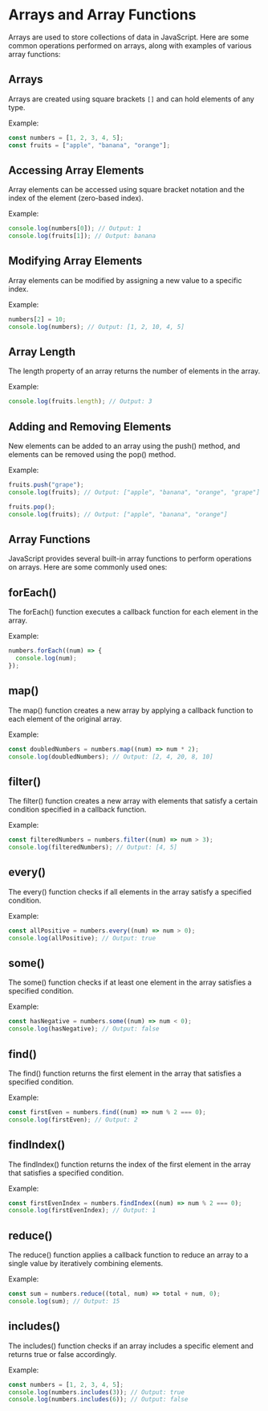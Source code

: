 # Arrays and Array Functions

Arrays are used to store collections of data in JavaScript. Here are some common operations performed on arrays, along with examples of various array functions:

## Arrays

Arrays are created using square brackets `[]` and can hold elements of any type.

Example:

```javascript
const numbers = [1, 2, 3, 4, 5];
const fruits = ["apple", "banana", "orange"];
```

## Accessing Array Elements

Array elements can be accessed using square bracket notation and the index of the element (zero-based index).

Example:

```javascript
console.log(numbers[0]); // Output: 1
console.log(fruits[1]); // Output: banana
```

## Modifying Array Elements

Array elements can be modified by assigning a new value to a specific index.

Example:

```javascript
numbers[2] = 10;
console.log(numbers); // Output: [1, 2, 10, 4, 5]
```

## Array Length

The length property of an array returns the number of elements in the array.

Example:

```javascript
console.log(fruits.length); // Output: 3
```

## Adding and Removing Elements

New elements can be added to an array using the push() method, and elements can be removed using the pop() method.

Example:

```javascript
fruits.push("grape");
console.log(fruits); // Output: ["apple", "banana", "orange", "grape"]

fruits.pop();
console.log(fruits); // Output: ["apple", "banana", "orange"]
```

## Array Functions

JavaScript provides several built-in array functions to perform operations on arrays. Here are some commonly used ones:

## forEach()

The forEach() function executes a callback function for each element in the array.

Example:

```javascript
numbers.forEach((num) => {
  console.log(num);
});
```

## map()

The map() function creates a new array by applying a callback function to each element of the original array.

Example:

```javascript
const doubledNumbers = numbers.map((num) => num * 2);
console.log(doubledNumbers); // Output: [2, 4, 20, 8, 10]
```

## filter()

The filter() function creates a new array with elements that satisfy a certain condition specified in a callback function.

Example:

```javascript
const filteredNumbers = numbers.filter((num) => num > 3);
console.log(filteredNumbers); // Output: [4, 5]
```

## every()

The every() function checks if all elements in the array satisfy a specified condition.

Example:

```javascript
const allPositive = numbers.every((num) => num > 0);
console.log(allPositive); // Output: true
```

## some()

The some() function checks if at least one element in the array satisfies a specified condition.

Example:

```javascript
const hasNegative = numbers.some((num) => num < 0);
console.log(hasNegative); // Output: false
```

## find()

The find() function returns the first element in the array that satisfies a specified condition.

Example:

```javascript
const firstEven = numbers.find((num) => num % 2 === 0);
console.log(firstEven); // Output: 2
```

## findIndex()

The findIndex() function returns the index of the first element in the array that satisfies a specified condition.

Example:

```javascript
const firstEvenIndex = numbers.findIndex((num) => num % 2 === 0);
console.log(firstEvenIndex); // Output: 1
```

## reduce()

The reduce() function applies a callback function to reduce an array to a single value by iteratively combining elements.

Example:

```javascript
const sum = numbers.reduce((total, num) => total + num, 0);
console.log(sum); // Output: 15
```

## includes()

The includes() function checks if an array includes a specific element and returns true or false accordingly.

Example:

```javascript
const numbers = [1, 2, 3, 4, 5];
console.log(numbers.includes(3)); // Output: true
console.log(numbers.includes(6)); // Output: false
```
